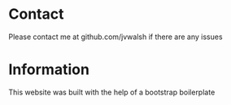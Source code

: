 # Contact
Please contact me at github.com/jvwalsh if there are any issues

# Information
This website was built with the help of a bootstrap boilerplate